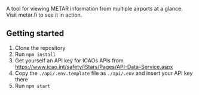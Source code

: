 A tool for viewing METAR information from multiple airports at a glance.
Visit metar.fi to see it in action.

## Getting started
1. Clone the repository
2. Run `npm install`
2. Get yourself an API key for ICAOs APIs from https://www.icao.int/safety/iStars/Pages/API-Data-Service.aspx
3. Copy the `./api/.env.template` file as `./api/.env` and insert your API key there
4. Run `npm start`